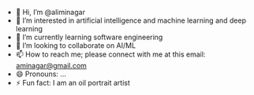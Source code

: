 - 👋 Hi, I’m @aliminagar
- 👀 I’m interested in artificial intelligence and machine learning and deep learning
- 🌱 I’m currently learning software engineering
- 💞️ I’m looking to collaborate on AI/ML
- 📫 How to reach me; please connect with me at this email: aminagar@gmail.com
- 😄 Pronouns: ...
- ⚡ Fun fact: I am an oil portrait artist

<!---
aliminagar/aliminagar is a ✨ special ✨ repository because its `README.md` (this file) appears on your GitHub profile.
You can click the Preview link to take a look at your changes.
--->
